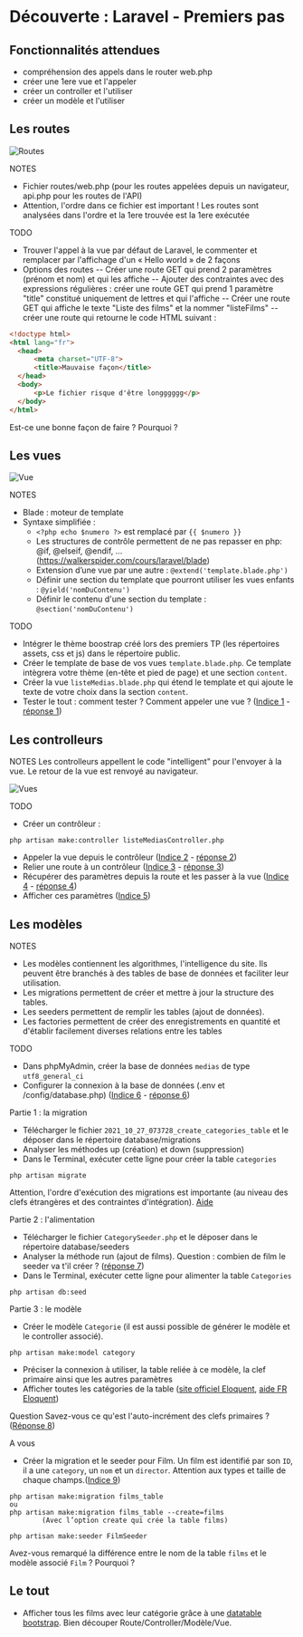 # Découverte : Laravel - Premiers pas

## Fonctionnalités attendues
- compréhension des appels dans le router web.php
- créer une 1ere vue et l'appeler
- créer un controller et l'utiliser
- créer un modèle et l'utiliser


## Les routes

![Routes](/ressources/tutoLaravel/MVC-routes.jpg)

NOTES 
- Fichier routes/web.php (pour les routes appelées depuis un navigateur, api.php pour les routes de l'API)
- Attention, l'ordre dans ce fichier est important ! Les routes sont analysées dans l'ordre et la 1ere trouvée est la 1ere exécutée

TODO
- Trouver l'appel à la vue par défaut de Laravel, le commenter et remplacer par l'affichage d'un « Hello world » de 2 façons
- Options des routes
-- Créer une route GET qui prend 2 paramètres (prénom et nom) et qui les affiche
-- Ajouter des contraintes avec des expressions régulières : créer une route GET qui prend 1 paramètre "title" constitué uniquement de lettres et qui l'affiche
-- Créer une route GET qui affiche le texte "Liste des films" et la nommer "listeFilms"
-- créer une route qui retourne le code HTML suivant :

``` HTML
<!doctype html>
<html lang="fr">
  <head>
      <meta charset="UTF-8">
      <title>Mauvaise façon</title>
  </head>
  <body>
      <p>Le fichier risque d'être longggggg</p>
  </body>
</html>
```

Est-ce une bonne façon de faire ? Pourquoi ?


## Les vues

![Vue](/ressources/tutoLaravel/MVC-vues.jpg)

NOTES

- Blade : moteur de template
- Syntaxe simplifiée :
  - `<?php echo $numero ?>` est remplacé par `{{ $numero }}`
  - Les structures de contrôle permettent de ne pas repasser en php: @if, @elseif, @endif, … (<a href="https://walkerspider.com/cours/laravel/blade" target="_blank">https://walkerspider.com/cours/laravel/blade</a>)
  - Extension d’une vue par une autre : `@extend('template.blade.php')`
  - Définir une section du template que pourront utiliser les vues enfants : `@yield('nomDuContenu')`
  - Définir le contenu d'une section du template : `@section('nomDuContenu')`

TODO 

- Intégrer le thème boostrap créé lors des premiers TP (les répertoires assets, css et js) dans le répertoire public.
- Créer le template de base de vos vues `template.blade.php`. Ce template intègrera votre thème (en-tête et pied de page) et une section `content`.
- Créer la vue `listeMedias.blade.php` qui étend le template et qui ajoute le texte de votre choix dans la section `content`.
- Tester le tout : comment tester ? Comment appeler une vue ? (<a href="https://ceri-num.gitbook.io/uv-cdaw/jalon-2/indices.md" target="_blank">Indice 1</a> - <a href="https://ceri-num.gitbook.io/uv-cdaw/jalon-2/reponses.md" target="_blank">réponse 1</a>)


## Les controlleurs

NOTES
Les controlleurs appellent le code "intelligent" pour l'envoyer à la vue. Le retour de la vue est renvoyé au navigateur.

![Vues](/ressources/tutoLaravel/MVC-controllers-vues.jpg)

TODO
- Créer un contrôleur : 
```
php artisan make:controller listeMediasController.php
```
- Appeler la vue depuis le contrôleur (<a href="https://ceri-num.gitbook.io/uv-cdaw/jalon-2/indices.md" target="_blank">Indice 2</a> - <a href="https://ceri-num.gitbook.io/uv-cdaw/jalon-2/reponses.md" target="_blank">réponse 2</a>)
- Relier une route à un contrôleur (<a href="https://ceri-num.gitbook.io/uv-cdaw/jalon-2/indices.md" target="_blank">Indice 3</a> - <a href="https://ceri-num.gitbook.io/uv-cdaw/jalon-2/reponses.md" target="_blank">réponse 3</a>)
- Récupérer des paramètres depuis la route et les passer à la vue (<a href="https://ceri-num.gitbook.io/uv-cdaw/jalon-2/indices.md" target="_blank">Indice 4</a> - <a href="https://ceri-num.gitbook.io/uv-cdaw/jalon-2/reponses.md" target="_blank">réponse 4</a>)
- Afficher ces paramètres (<a href="https://ceri-num.gitbook.io/uv-cdaw/jalon-2/indices.md" target="_blank">Indice 5</a>)


## Les modèles

NOTES
- Les modèles contiennent les algorithmes, l'intelligence du site. Ils peuvent être branchés à des tables de base de données et faciliter leur utilisation.
- Les migrations permettent de créer et mettre à jour la structure des tables.
- Les seeders permettent de remplir les tables (ajout de données).
- Les factories permettent de créer des enregistrements en quantité et d'établir facilement diverses relations entre les tables 

TODO
- Dans phpMyAdmin, créer la base de données `medias` de type `utf8_general_ci`
- Configurer la connexion à la base de données (.env et /config/database.php)  (<a href="https://ceri-num.gitbook.io/uv-cdaw/jalon-2/indices.md" target="_blank">Indice 6</a> - <a href="https://ceri-num.gitbook.io/uv-cdaw/jalon-2/reponses.md" target="_blank">réponse 6</a>)

Partie 1 : la migration
- Télécharger le fichier `2021_10_27_073728_create_categories_table` et le déposer dans le répertoire database/migrations
- Analyser les méthodes up (création) et down (suppression)
- Dans le Terminal, exécuter cette ligne pour créer la table `categories`
```
php artisan migrate
```
Attention, l'ordre d'exécution des migrations est importante (au niveau des clefs étrangères et des contraintes d'intégration). <a href="https://meet.google.com/qgz-rbsb-nce" target="_blank">Aide</a>

Partie 2 : l'alimentation
- Télécharger le fichier `CategorySeeder.php` et le déposer dans le répertoire database/seeders
- Analyser la méthode run (ajout de films). Question : combien de film le seeder va t'il créer ? (<a href="https://ceri-num.gitbook.io/uv-cdaw/jalon-2/reponses.md" target="_blank">réponse 7</a>)
- Dans le Terminal, exécuter cette ligne pour alimenter la table `Categories`
```
php artisan db:seed
```
Partie 3 : le modèle
- Créer le modèle `Categorie` (il est aussi possible de générer le modèle et le controller associé).
```
php artisan make:model category
```
- Préciser la connexion à utiliser, la table reliée à ce modèle, la clef primaire ainsi que les autres paramètres
- Afficher toutes les catégories de la table (<a href="https://laravel.com/docs/8.x/eloquent" target="_blank">site officiel Eloquent</a>, <a href="https://www.oulub.com/fr-FR/Laravel/eloquent" target="_blank">aide FR Eloquent</a>)

Question
Savez-vous ce qu'est l'auto-incrément des clefs primaires ? (<a href="https://ceri-num.gitbook.io/uv-cdaw/jalon-2/reponses.md" target="_blank">Réponse 8</a>)

A vous
- Créer la migration et le seeder pour Film.
Un film est identifié par son `ID`, il a une `category`, un `nom` et un `director`. Attention aux types et taille de chaque champs.(<a href="https://ceri-num.gitbook.io/uv-cdaw/jalon-2/indices.md" target="_blank">Indice 9</a>)
```
php artisan make:migration films_table
ou
php artisan make:migration films_table --create=films
		(Avec l’option create qui crée la table films)

php artisan make:seeder FilmSeeder
```
Avez-vous remarqué la différence entre le nom de la table `films` et le modèle associé `Film` ? Pourquoi ?

## Le tout
- Afficher tous les films avec leur catégorie grâce à une <a href="https://datatables.net/examples/styling/bootstrap5.html" target="_blank">datatable bootstrap</a>. Bien découper Route/Controller/Modèle/Vue.